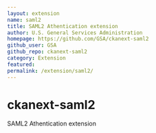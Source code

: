 ```yaml
---
layout: extension
name: saml2
title: SAML2 Athentication extension
author: U.S. General Services Administration
homepage: https://github.com/GSA/ckanext-saml2
github_user: GSA
github_repo: ckanext-saml2
category: Extension
featured: 
permalink: /extension/saml2/
---
```



ckanext-saml2
=============

SAML2 Athentication extension
